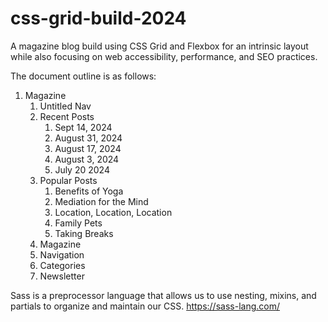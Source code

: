 # css-grid-build-2024

A magazine blog build using CSS Grid and Flexbox for an intrinsic layout while also focusing on web accessibility, performance, and SEO practices. 

The document outline is as follows:
1. Magazine
    1. Untitled Nav
    2. Recent Posts
        1. Sept 14, 2024
        2. August 31, 2024
        3. August 17, 2024
        4. August 3, 2024
        5. July 20 2024
    3. Popular Posts
        1. Benefits of Yoga
        2. Mediation for the Mind
        3. Location, Location, Location
        4. Family Pets
        5. Taking Breaks
    4. Magazine
    5. Navigation
    6. Categories
    7. Newsletter

Sass is a preprocessor language that allows us to use nesting, mixins, and partials to organize and maintain our CSS.
https://sass-lang.com/